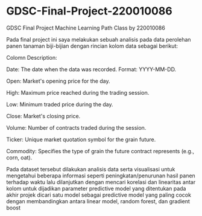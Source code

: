 # GDSC-Final-Project-220010086
GDSC Final Project Machine Learning Path Class by 220010086

Pada final project ini saya melakukan sebuah analisis pada data perolehan panen tanaman biji-bijian dengan rincian kolom data sebagai berikut:

Colomn Description:

Date: The date when the data was recorded. Format: YYYY-MM-DD.

Open: Market's opening price for the day.

High: Maximum price reached during the trading session.

Low: Minimum traded price during the day.

Close: Market's closing price.

Volume: Number of contracts traded during the session.

Ticker: Unique market quotation symbol for the grain future.

Commodity: Specifies the type of grain the future contract represents (e.g., corn, oat).

Pada dataset tersebut dilakukan analisis data serta visualisasi untuk mengetahui beberapa informasi seperti peningkatan/penurunan hasil panen terhadap waktu
lalu dilanjutkan dengan mencari korelasi dan linearitas antar kolom untuk dijadikan parameter predictive model yang ditentukan
pada akhir projek dicari satu model sebagai predictive model yang paling cocok dengan membandingkan antara linear model, random forest, dan gradient boost
